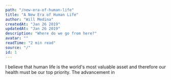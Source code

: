 ```yaml
---
path: "/new-era-of-human-life"
title: "A New Era of Human Life"
author: "Will Medina"
createdAt: "Jan 26 2019"
updatedAt: "Jan 26 2019"
description: "Where do we go from here?"
avatar: ""
readTime: "2 min read"
source: "/"
id: 1
---
```





I believe that human life is the world's most valuable asset and therefore our health must be our top priority. The advancement in 